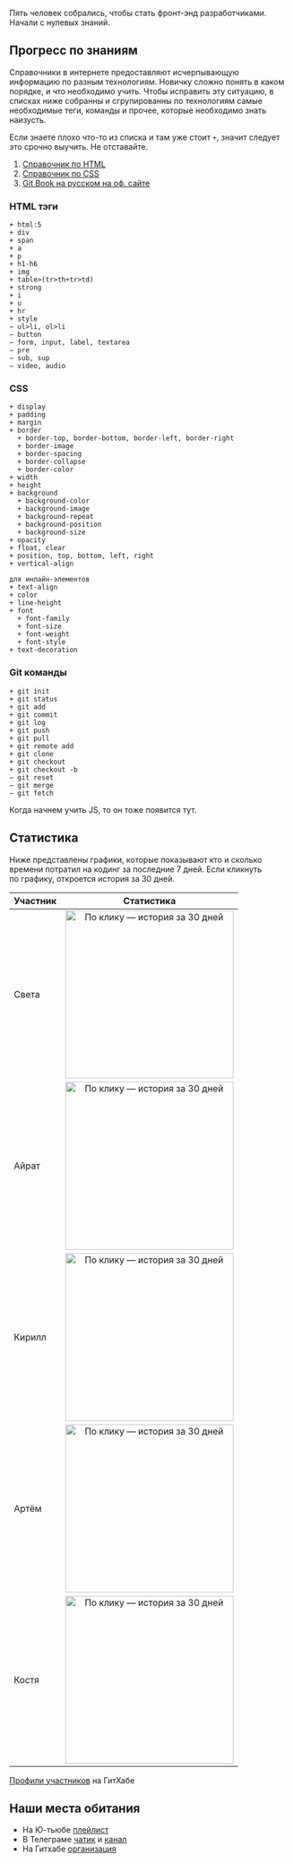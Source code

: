 Пять человек собрались, чтобы стать фронт-энд разработчиками. Начали с нулевых знаний.


## Прогресс по знаниям

Справочники в интернете предоставляют исчерпывающую информацию по разным технологиям. Новичку сложно понять в каком порядке, и что необходимо учить. Чтобы исправить эту ситуацию, в списках ниже собранны и сгрупированны по технологиям самые необходимые теги, команды и прочее, которые необходимо знать наизусть.

Если знаете плохо что-то из списка и там уже стоит `+`, значит следует это срочно выучить. Не отставайте.

1. [Справочник по HTML](https://webref.ru/html)
1. [Справочник по CSS](https://webref.ru/css)
1. [Git Book на русском на оф. сайте](https://git-scm.com/book/ru/v2)


### HTML тэги
```
+ html:5
+ div
+ span
+ a 
+ p
+ h1-h6
+ img
+ table>(tr>th+tr>td)
+ strong
+ i
+ u
+ hr
+ style
− ul>li, ol>li
− button
− form, input, label, textarea
− pre
− sub, sup
− video, audio
```

### CSS
```
+ display
+ padding
+ margin
+ border
  + border-top, border-bottom, border-left, border-right
  + border-image
  + border-spacing
  + border-collapse
  + border-color
+ width
+ height
+ background
  + background-color
  + background-image
  + background-repeat
  + background-position
  + background-size
+ opacity
+ float, clear
+ position, top, bottom, left, right
+ vertical-align

для инлайн-элементов
+ text-align
+ color
+ line-height
+ font
  + font-family
  + font-size
  + font-weight
  + font-style
+ text-decoration
```

### Git команды
```
+ git init
+ git status
+ git add
+ git commit
+ git log
+ git push
+ git pull
+ git remote add
+ git clone
+ git checkout
+ git checkout -b
− git reset
− git merge
− git fetch
```

Когда начнем учить JS, то он тоже появится тут.


## Статистика

Ниже представлены графики, которые показывают кто и сколько времени потратил на кодинг за последние 7 дней. Если кликнуть по графику, откроется история за 30 дней.

| Участник | Статистика |
| :---     | :---:      |
| Света    | [<img src="https://wakatime.com/share/@svetlana/5ddde81c-26b9-4dce-a7ca-f7c1cc4a299f.png" height="300" alt="По клику — история за 30 дней"/>](https://wakatime.com/share/@svetlana/2592d30e-b47d-4d8e-9075-42b2dc24b44b.svg) |
| Айрат    | [<img src="https://wakatime.com/share/@Ayrat/083400fa-6982-4b10-a0e1-5d81ef1f1fea.png" height="300" alt="По клику — история за 30 дней"/>](https://wakatime.com/share/@Ayrat/e694a8a9-6d54-43e0-b7d3-20b873582320.svg) |
| Кирилл   | [<img src="https://wakatime.com/share/@f4eb4dfe-8143-43ef-972c-049f2f70e22e/ced37656-84bb-4ae8-84af-d24a6abf35d7.png" height="300" alt="По клику — история за 30 дней"/>](https://wakatime.com/share/@f4eb4dfe-8143-43ef-972c-049f2f70e22e/dc83902d-e979-4676-9dcb-6d04450a0b7f.svg) |
| Артём    | [<img src="https://wakatime.com/share/@b5b22cc5-467a-4d0b-b410-12f556aef22d/44a7e465-8194-4071-8195-bb1d2ee0b378.png" height="300" alt="По клику — история за 30 дней"/>](https://wakatime.com/share/@b5b22cc5-467a-4d0b-b410-12f556aef22d/87afb21e-4674-4488-a28d-34f787a4d7c6.svg) |
| Костя    | [<img src="https://wakatime.com/share/@4942ac04-3571-47be-9874-ec0ded68b6d8/4c96721d-7b5e-4a19-a18d-d5bf2331c34f.png" height="300" alt="По клику — история за 30 дней"/>](https://wakatime.com/share/@4942ac04-3571-47be-9874-ec0ded68b6d8/75d2f3ce-1f63-4de1-91c2-cc3cb56474a6.svg) |

[Профили участников](https://github.com/orgs/kompotik/people) на ГитХабе


## Наши места обитания

- На Ю-тьюбе [плейлист](https://youtube.com/playlist?list=PLp85Etu01sAeBI6qD1oNRC7EKhF5CoeKg)
- В Телеграме [чатик](https://t.me/kompotik_chat) и [канал](https://t.me/kompotik_feed)
- На Гитхабе [организация](https://github.com/kompotik)
